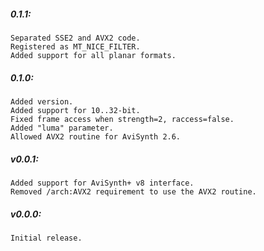 ##### 0.1.1:
    Separated SSE2 and AVX2 code.
    Registered as MT_NICE_FILTER.
    Added support for all planar formats.

##### 0.1.0:
    Added version.
    Added support for 10..32-bit.
    Fixed frame access when strength=2, raccess=false.
    Added "luma" parameter.
    Allowed AVX2 routine for AviSynth 2.6.

##### v0.0.1:
    Added support for AviSynth+ v8 interface.
    Removed /arch:AVX2 requirement to use the AVX2 routine.

##### v0.0.0:
    Initial release.